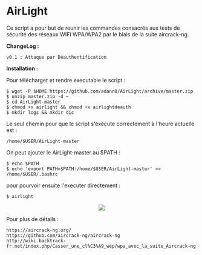 # AirLight

Ce script a pour but de reunir les commandes consacrés aux tests de sécurité des réseaux WIFI WPA/WPA2 par le biais de la suite aircrack-ng. 

<b> ChangeLog : </b>

    v0.1 : Attaque par Déauthentification
    

<b> Installation : </b>

Pour télécharger et rendre executable le script :

    $ wget -P $HOME https://github.com/adann0/AirLight/archive/master.zip
    $ unzip master.zip -d ~
    $ cd AirLight-master
    $ chmod +x airlight && chmod +x airlightdeauth
    $ mkdir logs && mkdir dic

Le seul chemin pour que le script s'éxécute correctement à l'heure actuelle est : 

    /home/$USER/AirLight-master 

On peut ajouter le AirLight-master au $PATH :
    
    $ echo $PATH
    $ echo 'export PATH=$PATH:/home/$USER/AirLight-master' >> /home/$USER/.bashrc
    
pour pourvoir ensuite l'executer directement :

    $ airlight

<p align="center">
  <img src="http://image.noelshack.com/fichiers/2018/25/1/1529356089-capture-du-2018-06-18-23-07-54.png">
</p>

Pour plus de détails :

    https://aircrack-ng.org/
    https://github.com/aircrack-ng/aircrack-ng
    http://wiki.backtrack-fr.net/index.php/Casser_une_cl%C3%A9_wep/wpa_avec_la_suite_Aircrack-ng
